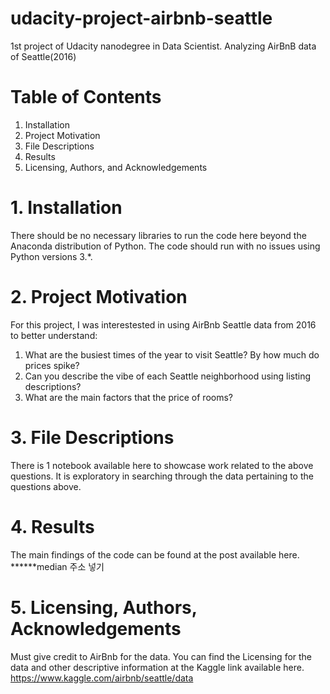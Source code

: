 # udacity-project-airbnb-seattle
1st project of Udacity nanodegree in Data Scientist. Analyzing AirBnB data of Seattle(2016)

# Table of Contents
1. Installation
2. Project Motivation
3. File Descriptions
4. Results
5. Licensing, Authors, and Acknowledgements

# 1. Installation
There should be no necessary libraries to run the code here beyond the Anaconda distribution of Python. The code should run with no issues using Python versions 3.*.

# 2. Project Motivation
For this project, I was interestested in using AirBnb Seattle data from 2016 to better understand:
1) What are the busiest times of the year to visit Seattle? By how much do prices spike? 
2) Can you describe the vibe of each Seattle neighborhood using listing descriptions?
3) What are the main factors that the price of rooms? 

# 3. File Descriptions
There is 1 notebook available here to showcase work related to the above questions. It is exploratory in searching through the data pertaining to the questions above. 

# 4. Results
The main findings of the code can be found at the post available here.
******median 주소 넣기

# 5. Licensing, Authors, Acknowledgements
Must give credit to AirBnb for the data. You can find the Licensing for the data and other descriptive information at the Kaggle link available here. https://www.kaggle.com/airbnb/seattle/data 
